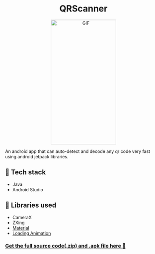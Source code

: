 # <div align = "center">QRScanner</div>

<p align="center">
  <img src="/QRScanner.gif?raw=true" width="210" height="400" alt="GIF"/>
</p>

An android app that can auto-detect and decode any qr code very fast using android jetpack libraries.

## :pushpin: Tech stack
- Java
- Android Studio

## :scroll: Libraries used
- CameraX
- ZXing
- [Material](https://github.com/rey5137/material)
- [Loading Animation](https://github.com/yankai-victor/Loading)

### [Get the full source code(.zip) and .apk file here :rocket:](https://github.com/enja-2001/QRScanner/releases/tag/v1.0)
